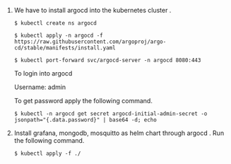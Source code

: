 1. We have to install argocd into the kubernetes cluster .
     
       $ kubectl create ns argocd		
  
       $ kubectl apply -n argocd -f https://raw.githubusercontent.com/argoproj/argo-cd/stable/manifests/install.yaml 	
    
       $ kubectl port-forward svc/argocd-server -n argocd 8080:443

   To login into argocd

	Username: admin

   To get password apply the following command.

       $ kubectl -n argocd get secret argocd-initial-admin-secret -o jsonpath="{.data.password}" | base64 -d; echo
    
2. Install grafana, mongodb, mosquitto as helm chart through argocd .
   Run the following command.
      
       $ kubectl apply -f ./
